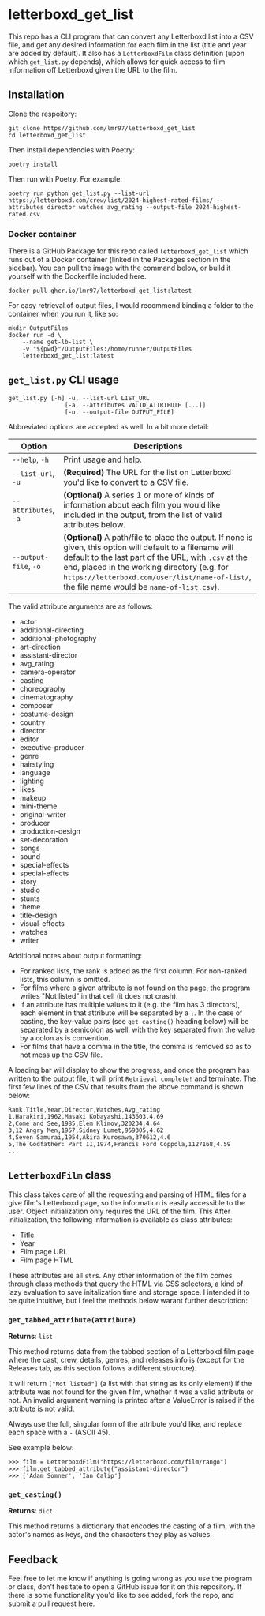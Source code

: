 # letterboxd_get_list

This repo has a CLI program that can convert any Letterboxd list into a CSV file, and get any desired information for each film in the list (title and year are added by default). It also has a `LetterboxdFilm` class definition (upon which `get_list.py` depends), which allows for quick access to film information off Letterboxd given the URL to the film.

## Installation

Clone the respoitory:

```
git clone https//github.com/lmr97/letterboxd_get_list
cd letterboxd_get_list
```

Then install dependencies with Poetry:

```
poetry install
```

Then run with Poetry. For example:

```
poetry run python get_list.py --list-url https://letterboxd.com/crew/list/2024-highest-rated-films/ --attributes director watches avg_rating --output-file 2024-highest-rated.csv
```

### Docker container

There is a GitHub Package for this repo called `letterboxd_get_list` which runs out of a Docker container (linked in the Packages section in the sidebar). You can pull the image with the command below, or build it yourself with the Dockerfile included here. 

```
docker pull ghcr.io/lmr97/letterboxd_get_list:latest
```

For easy retrieval of output files, I would recommend binding a folder to the container when you run it, like so:

```
mkdir OutputFiles 
docker run -d \
    --name get-lb-list \
    -v "${pwd}"/OutputFiles:/home/runner/OutputFiles
    letterboxd_get_list:latest
```

## `get_list.py` CLI usage

```
get_list.py [-h] -u, --list-url LIST_URL
                [-a, --attributes VALID_ATTRIBUTE [...]]
                [-o, --output-file OUTPUT_FILE]
```

Abbreviated options are accepted as well. In a bit more detail:

Option | Descriptions
------------ | ---------------
`--help`, `-h` | Print usage and help.
`--list-url`, `-u`| **(Required)** The URL for the list on Letterboxd you'd like to convert to a CSV file.
`--attributes`, `-a` | **(Optional)** A series 1 or more of kinds of information about each film you would like included in the output, from the list of valid attributes below. 
`--output-file`, `-o` | **(Optional)** A path/file to place the output. If none is given, this option will default to a filename will default to the last part of the URL, with `.csv` at the end, placed in the working directory (e.g. for `https://letterboxd.com/user/list/name-of-list/`, the file name would be `name-of-list.csv`).

The valid attribute arguments are as follows:

* actor
* additional-directing
* additional-photography
* art-direction
* assistant-director
* avg_rating
* camera-operator
* casting
* choreography
* cinematography
* composer
* costume-design
* country
* director
* editor
* executive-producer
* genre
* hairstyling
* language
* lighting
* likes
* makeup
* mini-theme
* original-writer
* producer
* production-design
* set-decoration
* songs
* sound
* special-effects
* special-effects
* story
* studio
* stunts
* theme
* title-design
* visual-effects
* watches
* writer

Additional notes about output formatting:

* For ranked lists, the rank is added as the first column. For non-ranked lists, this column is omitted.
* For films where a given attribute is not found on the page, the program writes "Not listed" in that cell (it does not crash).
* If an attribute has multiple values to it (e.g. the film has 3 directors), each element in that attribute will be separated by a `;`. In the case of casting, the key-value pairs (see `get_casting()` heading below) will be separated by a semicolon as well, with the key separated from the value by a colon as is convention.
* For films that have a comma in the title, the comma is removed so as to not mess up the CSV file. 

A loading bar will display to show the progress, and once the program has written to the output file, it will print `Retrieval complete!` and terminate. The first few lines of the CSV that results from the above command is shown below:

```
Rank,Title,Year,Director,Watches,Avg_rating
1,Harakiri,1962,Masaki Kobayashi,143603,4.69
2,Come and See,1985,Elem Klimov,320234,4.64
3,12 Angry Men,1957,Sidney Lumet,959305,4.62
4,Seven Samurai,1954,Akira Kurosawa,370612,4.6
5,The Godfather: Part II,1974,Francis Ford Coppola,1127168,4.59
...
```

## `LetterboxdFilm` class

This class takes care of all the requesting and parsing of HTML files for a give film's Letterboxd page, so the information is easily accessible to the user. Object initialization only requires the URL of the film. This After initialization, the following information is available as class attributes:

* Title
* Year
* Film page URL
* Film page HTML

These attributes are all `str`s. Any other information of the film comes through class methods that query the HTML via CSS selectors, a kind of lazy evaluation to save initalization time and storage space. I intended it to be quite intuitive, but I feel the methods below warant further description:

### `get_tabbed_attribute(attribute)`

**Returns**: `list`

This method returns data from the tabbed section of a Letterboxd film page where the cast, crew, details, genres, and releases info is (except for the Releases tab, as this section follows a different structure).

It will return `["Not listed"]` (a list with that string as its only element) if the attribute was not found for the given film, whether it was a valid attribute or not. An invalid argument warning is printed after a ValueError is raised if the attribute is not valid.

Always use the full, singular form of the attribute you'd like, and replace each space with a `-` (ASCII 45). 

See example below:

```
>>> film = LetterboxdFilm("https://letterboxd.com/film/rango")
>>> film.get_tabbed_attribute("assistant-director")
>>> ['Adam Somner', 'Ian Calip']
```

### `get_casting()`

**Returns**: `dict`

This method returns a dictionary that encodes the casting of a film, with the actor's names as keys, and the characters they play as values. 

## Feedback

Feel free to let me know if anything is going wrong as you use the program or class, don't hesitate to open a GitHub issue for it on this repository. If there is some functionality you'd like to see added, fork the repo, and submit a pull request here. 

